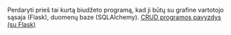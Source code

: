 Perdaryti prieš tai kurtą biudžeto programą, kad ji būtų su grafine vartotojo sąsaja (Flask), duomenų baze (SQLAlchemy).
[CRUD programos pavyzdys (su Flask)](https://github.com/DonatasNoreika/flaskIII)